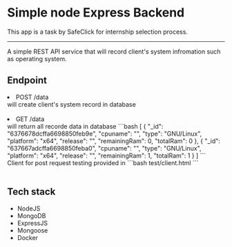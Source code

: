 <h1>Simple node Express Backend</h1>
This app is a task by SafeClick for internship selection process.
<hr>
A simple REST API service that will record client's system infromation such as operating system.
<h2>Endpoint</h2>
<li><bold>POST</bold> /data</li>
will create client's system record in database
<br><br>
<li><bold>GET</bold> /data</li>
will return all recorde data in database
```bash
[
    {
        "_id": "6376678dcffa6698850feb9e",
        "cpuname": "",
        "type": "GNU/Linux",
        "platform": "x64",
        "release": "",
        "remainingRam": 0,
        "totalRam": 0
    },
    {
        "_id": "637667adcffa6698850feba0",
        "cpuname": "",
        "type": "GNU/Linux",
        "platform": "x64",
        "release": "",
        "remainingRam": 1,
        "totalRam": 1
    }
]
```
<br>
Client for post request testing provided in
```bash
test/client.html
```
<br><br>
<h2>Tech stack</h2>
<ul>
    <li>NodeJS</li>
    <li>MongoDB</li>
    <li>ExpressJS</li>
    <li>Mongoose</li>
    <li>Docker</li>
</ul>